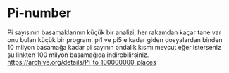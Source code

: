# Pi-number

Pi sayısının basamaklarının küçük bir analizi, her rakamdan kaçar tane var onu bulan küçük bir program. pi1 ve pi5 e kadar giden dosyalardan binden 10 milyon basamağa kadar pi sayının ondalık kısmı mevcut eğer isterseniz şu linkten 100 milyon basamağıda indirebilirsiniz.
<a href> https://archive.org/details/Pi_to_100000000_places </a>
